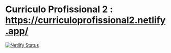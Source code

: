 # Curriculo Profissional 2 : https://curriculoprofissional2.netlify.app/

[![Netlify Status](https://api.netlify.com/api/v1/badges/a665d338-13b1-455e-b5a9-1979fcd3de5f/deploy-status)](https://app.netlify.com/sites/curriculoprofissional2/deploys)
